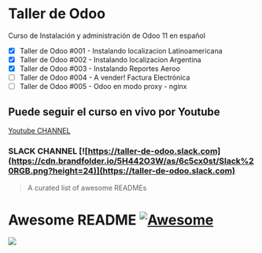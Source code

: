 # Taller de Odoo
Curso de Instalación y administración de Odoo 11 en español

- [x]  Taller de Odoo #001 - Instalando localizacion Latinoamericana
- [x]  Taller de Odoo #002 - Instalando localizacion Argentina
- [x]  Taller de Odoo #003 - Instalando Reportes Aeroo
- [ ]  Taller de Odoo #004 - A vender! Factura Electrónica
- [ ]  Taller de Odoo #005 - Odoo en modo proxy - nginx

## Puede seguir el curso en vivo por Youtube 
[Youtube CHANNEL](https://www.youtube.com/user/martinjavierllanos)

### SLACK CHANNEL [![https://taller-de-odoo.slack.com](https://cdn.brandfolder.io/5H442O3W/as/6c5cx0st/Slack%20RGB.png?height=24)](https://taller-de-odoo.slack.com)
> A curated list of awesome READMEs


# Awesome README [![Awesome](https://cdn.brandfolder.io/5H442O3W/as/ocfiay-b8xaeo-3xs8ov/Sign%20in%20with%20Slack%20.svg?width=32)](https://github.com/sindresorhus/awesome)




![](https://odoocdn.com/openerp_website/static/src/img/assets/png/odoo_community_member_rgb.png)

